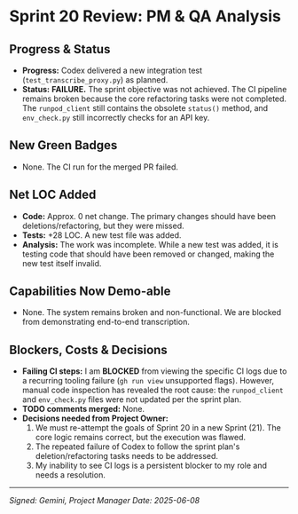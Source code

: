 # Sprint 20 Review: PM & QA Analysis

## Progress & Status
*   **Progress:** Codex delivered a new integration test (`test_transcribe_proxy.py`) as planned.
*   **Status:** **FAILURE.** The sprint objective was not achieved. The CI pipeline remains broken because the core refactoring tasks were not completed. The `runpod_client` still contains the obsolete `status()` method, and `env_check.py` still incorrectly checks for an API key.

## New Green Badges
*   None. The CI run for the merged PR failed.

## Net LOC Added
*   **Code:** Approx. 0 net change. The primary changes should have been deletions/refactoring, but they were missed.
*   **Tests:** +28 LOC. A new test file was added.
*   **Analysis:** The work was incomplete. While a new test was added, it is testing code that should have been removed or changed, making the new test itself invalid.

## Capabilities Now Demo-able
*   None. The system remains broken and non-functional. We are blocked from demonstrating end-to-end transcription.

## Blockers, Costs & Decisions
*   **Failing CI steps:** I am **BLOCKED** from viewing the specific CI logs due to a recurring tooling failure (`gh run view` unsupported flags). However, manual code inspection has revealed the root cause: the `runpod_client` and `env_check.py` files were not updated per the sprint plan.
*   **TODO comments merged:** None.
*   **Decisions needed from Project Owner:**
    1.  We must re-attempt the goals of Sprint 20 in a new Sprint (21). The core logic remains correct, but the execution was flawed.
    2.  The repeated failure of Codex to follow the sprint plan's deletion/refactoring tasks needs to be addressed.
    3.  My inability to see CI logs is a persistent blocker to my role and needs a resolution.

---
*Signed: Gemini, Project Manager*
*Date: 2025-06-08* 